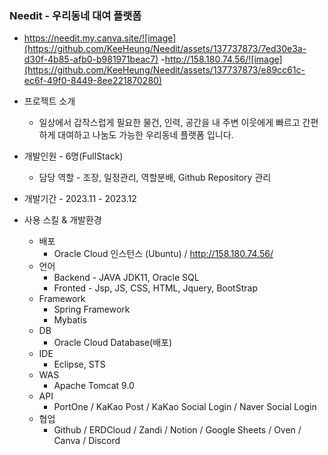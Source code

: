 ### Needit - 우리동네 대여 플랫폼
- https://needit.my.canva.site/![image](https://github.com/KeeHeung/Needit/assets/137737873/7ed30e3a-d30f-4b85-afb0-b981971beac7)
-http://158.180.74.56/![image](https://github.com/KeeHeung/Needit/assets/137737873/e89cc61c-ec6f-49f0-8449-8ee221870280)


- 프로젝트 소개
    - 일상에서 갑작스럽게 필요한 물건, 인력, 공간을 내 주변 이웃에게 빠르고 간편하게 대여하고 나눔도 가능한 우리동네 플랫폼 입니다.<br>
- 개발인원 - 6명(FullStack)
    - 담당 역할 - 조장, 일정관리, 역할분배, Github Repository 관리<br>
- 개발기간 - 2023.11 - 2023.12<br>
- 사용 스킬 & 개발환경
    - 배포
        - Oracle Cloud 인스턴스 (Ubuntu) / http://158.180.74.56/
    - 언어
        - Backend - JAVA JDK11, Oracle SQL
        - Fronted - Jsp, JS, CSS, HTML, Jquery, BootStrap
    - Framework
        - Spring Framework
        - Mybatis
    - DB
        - Oracle Cloud Database(배포)
    - IDE
        - Eclipse, STS
    - WAS
        - Apache Tomcat 9.0
    - API
        - PortOne / KaKao Post / KaKao Social Login / Naver Social Login
    - 협업
        - Github / ERDCloud / Zandi / Notion / Google Sheets / Oven / Canva / Discord

